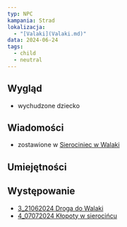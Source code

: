 ```yaml
---
typ: NPC
kampania: Strad
lokalizacja:
  - "[Valaki](Valaki.md)"
data: 2024-06-24
tags:
  - child
  - neutral
---
```


## Wygląd
- wychudzone dziecko



## Wiadomości
- zostawione w [Sierociniec w Walaki](../lokacje/Sierociniec%20w%20Walaki.md)



## Umiejętności

## Występowanie
- [3_21062024 Droga do Walaki](../sesje/3_21062024%20Droga%20do%20Walaki.md)
- [4_07072024 Kłopoty w sierocińcu](../sesje/4_07072024%20K%C5%82opoty%20w%20sieroci%C5%84cu.md)





